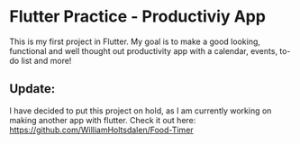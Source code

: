 # Flutter Practice - Productiviy App

This is my first project in Flutter. My goal is to make a good looking, functional and well thought out productivity app with a calendar, events, to-do list and more!

## Update:
I have decided to put this project on hold, as I am currently working on making another app with flutter. Check it out here: https://github.com/WilliamHoltsdalen/Food-Timer

